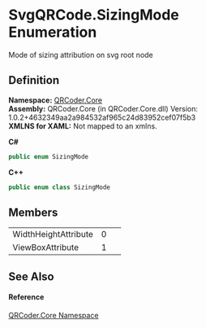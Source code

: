 # SvgQRCode.SizingMode Enumeration


Mode of sizing attribution on svg root node



## Definition
**Namespace:** <a href="N_QRCoder_Core.md">QRCoder.Core</a>  
**Assembly:** QRCoder.Core (in QRCoder.Core.dll) Version: 1.0.2+4632349aa2a984532af965c24d83952cef07f5b3  
**XMLNS for XAML:** Not mapped to an xmlns.

**C#**
``` C#
public enum SizingMode
```
**C++**
``` C++
public enum class SizingMode
```



## Members
<table>
<tr>
<td>WidthHeightAttribute</td>
<td>0</td>
<td> </td></tr>
<tr>
<td>ViewBoxAttribute</td>
<td>1</td>
<td> </td></tr>
</table>

## See Also


#### Reference
<a href="N_QRCoder_Core.md">QRCoder.Core Namespace</a>  
